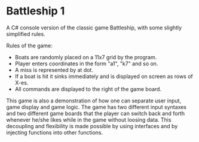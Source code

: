 # Battleship 1
A C# console version of the classic game Battleship, with some slightly simplified rules.

Rules of the game:
- Boats are randomly placed on a 11x7 grid by the program.
- Player enters coordinates in the form "a1", "k7" and so on.
- A miss is represented by at dot.
- If a boat is hit it sinks immediately and is displayed on screen as rows of X-es.
- All commands are displayed to the right of the game board.

This game is also a demonstration of how one can separate user input, game display and game logic. The game has two different input syntaxes and two different game boards that the player can switch back and forth whenever he/she likes while in the game without loosing data. This decoupling and flexibility is made possible by using interfaces and by injecting functions into other functions.



